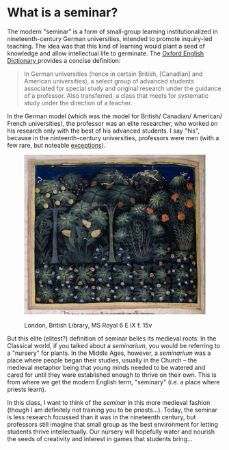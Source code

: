 # What is a seminar?

The modern "seminar" is a form of small-group learning institutionalized in nineteenth-century German universities, intended to promote inquiry-led teaching. The idea was that this kind of learning would plant a seed of knowledge and allow intellectual life to germinate. The [Oxford English Dictionary ](https://www.oed.com/view/Entry/175679?isAdvanced=false\&result=2\&rskey=btvlCf&)provides a concise definition:&#x20;

> In German universities (hence in certain British, \[Canadian] and American universities), a select group of advanced students associated for special study and original research under the guidance of a professor. Also transferred, a class that meets for systematic study under the direction of a teacher.

In the German model (which was the model for British/ Canadian/ American/ French universities), the professor was an elite researcher, who worked on his research only with the best of his advanced students. I say "his", because in the ninteenth-century universities, professors were men (with a few rare, but noteable [exceptions](https://www.agnesscott.edu/lriddle/women/kova.htm)).&#x20;

<figure><img src="../../../.gitbook/assets/E120839a.jpg" alt="A miniature from a medieval manuscript with the shelfmark British Library, Royal 6 E IX f. 15, depicting a medieval garden with a variety of flowers along the bottom and flower leafy plants along the top. "><figcaption><p>London, British Library, MS Royal 6 E IX f. 15v</p></figcaption></figure>

But this elite (elitest?) definition of seminar belies its medieval roots. In the Classical world, if you talked about a _seminarium_, you would be referring to a "nursery" for plants. In the Middle Ages, however, a _seminarium_ was a place where people began their studies, usually in the Church – the medieval metaphor being that young minds needed to be watered and cared for until they were established enough to thrive on their own. This is from where we get the modern English term, "seminary" (i.e. a place where priests learn).&#x20;

In this class, I want to think of the _seminar_ in this more medieval fashion (though I am definitely not training you to be priests...).  Today, the seminar is less research focussed than it was in the nineteenth century, but professors still imagine that small group as the best environment for letting students thrive intellectually. Our nursery will hopefully water and nourish the seeds of creativity and interest in games that students bring...
